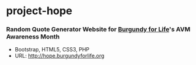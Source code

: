# project-hope

### Random Quote Generator Website for [Burgundy for Life](http://burgundyforlife.org)'s AVM Awareness Month
* Bootstrap, HTML5, CSS3, PHP
* URL: http://hope.burgundyforlife.org

